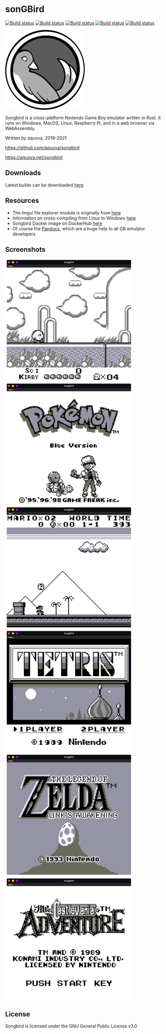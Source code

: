 sonGBird
========

[![Build status](https://api.cirrus-ci.com/github/aquova/songbird.svg?task=win)](https://cirrus-ci.com/github/aquova/songbird/master)
[![Build status](https://api.cirrus-ci.com/github/aquova/songbird.svg?task=osx)](https://cirrus-ci.com/github/aquova/songbird/master)
[![Build status](https://api.cirrus-ci.com/github/aquova/songbird.svg?task=linux)](https://cirrus-ci.com/github/aquova/songbird/master)
[![Build status](https://api.cirrus-ci.com/github/aquova/songbird.svg?task=rpi)](https://cirrus-ci.com/github/aquova/songbird/master)
[![Build status](https://api.cirrus-ci.com/github/aquova/songbird.svg?task=wasm)](https://cirrus-ci.com/github/aquova/songbird/master)

<img src="assets/logos/songbird_logo_mono.png" width=256 height=256>

Songbird is a cross-platform Nintendo Game Boy emulator written in Rust. It runs on Windows, MacOS, Linux, Raspberry Pi, and in a web browser via WebAssembly.

Written by aquova, 2019-2021

https://github.com/aquova/songbird

https://aquova.net/songbird

## Downloads

Latest builds can be downloaded [here](https://cirrus-ci.com/github/aquova/songbird/master)

## Resources

- The Imgui file explorer module is originally from [here](https://github.com/aflak-vis/aflak)
- Information on cross-compiling from Linux to Windows [here](https://gtk-rs.org/docs-src/tutorial/cross)
- Songbird Docker image on DockerHub [here](https://hub.docker.com/r/aquova/songbird)
- Of course the [Pandocs](https://gbdev.io/pandocs/), which are a huge help to all GB emulator developers

## Screenshots

![Kirby's Dream Land](assets/screenshots/kirby.png)![Pokemon Blue](assets/screenshots/pokeblue.png)![Super Mario Land](assets/screenshots/mario.png)![Tetris](assets/screenshots/Tetris.png)![Zelda: Link's Awakening](assets/screenshots/zelda.png)![Castlevania Adventure](assets/screenshots/castlevania.png)

## License

Songbird is licensed under the GNU General Public License v3.0

